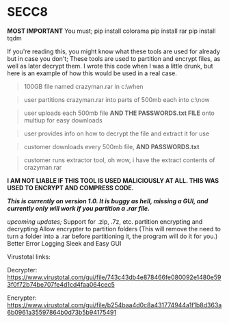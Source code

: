 # SECC8
**MOST IMPORTANT**
You must;
pip install colorama
pip install rar
pip install tqdm


If you're reading this, you might know what these tools are used for already but in case you don't;
These tools are used to partition and encrypt files, as well as later decrypt them.
I wrote this code when I was a little drunk, but here is an example of how this would be used in a real case.
> 100GB file named crazyman.rar in c:\when

> user partitions crazyman.rar into parts of 500mb each into c:\now

> user uploads each 500mb file **AND THE PASSWORDS.txt FILE** onto multiup for easy downloads

> user provides info on how to decrypt the file and extract it for use

> customer downloads every 500mb file, **AND PASSWORDS.txt**

> customer runs extractor tool, oh wow, i have the extract contents of crazyman.rar

**I AM NOT LIABLE IF THIS TOOL IS USED MALICIOUSLY AT ALL. THIS WAS USED TO ENCRYPT AND COMPRESS CODE.**

***This is currently on version 1.0. It is buggy as hell, missing a GUI, and currently only will work if you partition a .rar file.***

*upcoming updates;*
  Support for .zip, .7z, etc. partition encrypting and decrypting
  Allow encrypter to partition folders (This will remove the need to turn a folder into a .rar before partitioning it, the program will do it for you.)
  Better Error Logging
  Sleek and Easy GUI
  
Virustotal links:


Decrypter: https://www.virustotal.com/gui/file/743c43db4e878466fe080092e1480e593f0f72b74be707fe4d1cd4faa064cec5


Encrypter: https://www.virustotal.com/gui/file/b254baa4d0c8a431774944a1f1b8d363a6b0961a35597864b0d73b5b94175491
